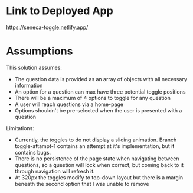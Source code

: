 # Link to Deployed App

https://seneca-toggle.netlify.app/


# Assumptions

This solution assumes:
* The question data is provided as an array of objects with all necessary information
* An option for a question can max have three potential toggle positions
* There will be a maximum of 4 options to toggle for any question
* A user will reach questions via a home-page
* Options shouldn't be pre-selected when the user is presented with a question

Limitations:
* Currently, the toggles to do not display a sliding animation. Branch toggle-attampt-1 contains an attempt at it's implementation, but it contains bugs. 
* There is no persistence of the page state when navigating between questions, so a question will lock when correct, but coming back to it through navigation will refresh it.
* At 320px the toggles modify to top-down layout but there is a margin beneath the second option that I was unable to remove
